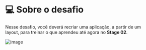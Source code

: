# 💻 Sobre o desafio

Nesse desafio, você deverá recriar uma aplicação, a partir de um layout, para treinar o que aprendeu até agora no **Stage 02**.

![image](https://github.com/Gleison-1/Desafio_02-Rocket.select/assets/20865183/b34e2fdf-7cec-4d78-a530-af86a9de13fd)

